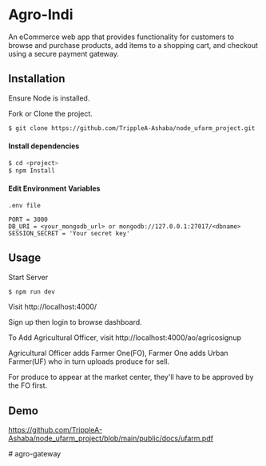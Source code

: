 
# Agro-Indi

An eCommerce web app that provides functionality for customers to browse and purchase products, add items to a shopping cart, and checkout using a secure payment gateway.


## Installation

Ensure Node is installed.

Fork or Clone the project.
```bash
$ git clone https://github.com/TrippleA-Ashaba/node_ufarm_project.git
```

#### Install dependencies

```bash
$ cd <project>
$ npm Install
```

#### Edit Environment Variables

```
.env file

PORT = 3000
DB_URI = <your_mongodb_url> or mongodb://127.0.0.1:27017/<dbname> 
SESSION_SECRET = 'Your secret key'
```


    
## Usage

Start Server

```bash
$ npm run dev
```

Visit http://localhost:4000/

Sign up then login to browse dashboard.

To Add Agricultural Officer, visit http://localhost:4000/ao/agricosignup

Agricultural Officer adds Farmer One(FO), Farmer One adds Urban Farmer(UF) who in turn uploads produce for sell.

For produce to appear at the market center, they'll have to be approved by the FO first.

## Demo

https://github.com/TrippleA-Ashaba/node_ufarm_project/blob/main/public/docs/ufarm.pdf

#   a g r o - g a t e w a y  
 